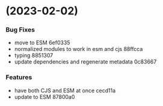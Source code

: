 #  (2023-02-02)


### Bug Fixes

* move to ESM 6ef0335
* normalized modules to work in esm and cjs 88ffcca
* typing 8851307
* update dependencies and regenerate metadata 0c83667


### Features

* have both CJS and ESM at once cecd11a
* update to ESM 87800a0




